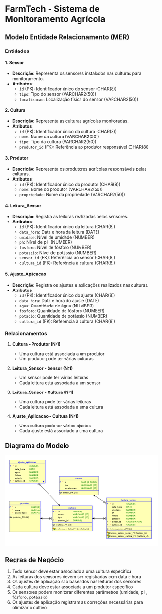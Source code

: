 # FarmTech - Sistema de Monitoramento Agrícola

## Modelo Entidade Relacionamento (MER)

### Entidades

#### 1. Sensor
- **Descrição**: Representa os sensores instalados nas culturas para monitoramento.
- **Atributos**:
  - `id` (PK): Identificador único do sensor (CHAR(8))
  - `tipo`: Tipo do sensor (VARCHAR2(50))
  - `localizacao`: Localização física do sensor (VARCHAR2(50))

#### 2. Cultura
- **Descrição**: Representa as culturas agrícolas monitoradas.
- **Atributos**:
  - `id` (PK): Identificador único da cultura (CHAR(8))
  - `nome`: Nome da cultura (VARCHAR2(50))
  - `tipo`: Tipo da cultura (VARCHAR2(50))
  - `produtor_id` (FK): Referência ao produtor responsável (CHAR(8))

#### 3. Produtor
- **Descrição**: Representa os produtores agrícolas responsáveis pelas culturas.
- **Atributos**:
  - `id` (PK): Identificador único do produtor (CHAR(8))
  - `nome`: Nome do produtor (VARCHAR2(50))
  - `propriedade`: Nome da propriedade (VARCHAR2(50))

#### 4. Leitura_Sensor
- **Descrição**: Registra as leituras realizadas pelos sensores.
- **Atributos**:
  - `id` (PK): Identificador único da leitura (CHAR(8))
  - `data_hora`: Data e hora da leitura (DATE)
  - `umidade`: Nível de umidade (NUMBER)
  - `ph`: Nível de pH (NUMBER)
  - `fosforo`: Nível de fósforo (NUMBER)
  - `potassio`: Nível de potássio (NUMBER)
  - `sensor_id` (FK): Referência ao sensor (CHAR(8))
  - `cultura_id` (FK): Referência à cultura (CHAR(8))

#### 5. Ajuste_Aplicacao
- **Descrição**: Registra os ajustes e aplicações realizados nas culturas.
- **Atributos**:
  - `id` (PK): Identificador único do ajuste (CHAR(8))
  - `data_hora`: Data e hora do ajuste (DATE)
  - `agua`: Quantidade de água (NUMBER)
  - `fosforo`: Quantidade de fósforo (NUMBER)
  - `potacio`: Quantidade de potássio (NUMBER)
  - `cultura_id` (FK): Referência à cultura (CHAR(8))

### Relacionamentos

1. **Cultura - Produtor (N:1)**
   - Uma cultura está associada a um produtor
   - Um produtor pode ter várias culturas

2. **Leitura_Sensor - Sensor (N:1)**
   - Um sensor pode ter várias leituras
   - Cada leitura está associada a um sensor

3. **Leitura_Sensor - Cultura (N:1)**
   - Uma cultura pode ter várias leituras
   - Cada leitura está associada a uma cultura

4. **Ajuste_Aplicacao - Cultura (N:1)**
   - Uma cultura pode ter vários ajustes
   - Cada ajuste está associado a uma cultura

## Diagrama do Modelo 

![Modelo de Dados](assets/modelo.png)


## Regras de Negócio

1. Todo sensor deve estar associado a uma cultura específica
2. As leituras dos sensores devem ser registradas com data e hora
3. Os ajustes de aplicação são baseados nas leituras dos sensores
4. Cada cultura deve estar associada a um produtor específico
5. Os sensores podem monitorar diferentes parâmetros (umidade, pH, fósforo, potássio)
6. Os ajustes de aplicação registram as correções necessárias para otimizar o cultivo 